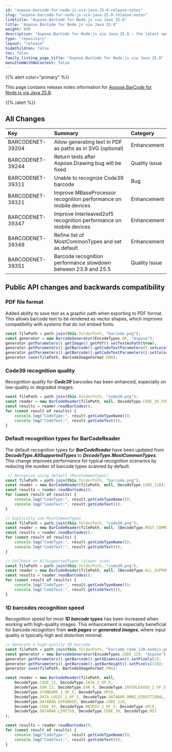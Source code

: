 ```yaml
---
id: "aspose-barcode-for-node-js-via-java-25-8-release-notes"
slug: "aspose-barcode-for-node-js-via-java-25-8-release-notes"
linktitle: "Aspose.BarCode for Node.js via Java 25.8"
title: "Aspose.BarCode for Node.js via Java 25.8"
weight: 880
description: "Aspose.BarCode for Node.js via Java 25.8 – the latest updates and fixes."
type: "repository"
layout: "release"
hideChildren: false
toc: false
family_listing_page_title: "Aspose.BarCode for Node.js via Java 25.8"
menuItemWithNoContent: false
---
```


{{% alert color="primary" %}} 

This page contains release notes information for [Aspose.BarCode for Node.js via Java 25.8](https://releases.aspose.com/barcode/nodejs/new-releases/aspose.barcode-for-node.js-via-java-25.8/).

{{% /alert %}} 
## **All Changes**

| **Key**          | **Summary**                                               | **Category**   |
|:-----------------|:----------------------------------------------------------|:---------------|
|BARCODENET-39204|Allow generating text in PDF as paths as in SVG (optional)|Enhancement|
|BARCODENET-39244|Return tests after Aspose.Drawing bug will be fixed|Quality issue|
|BARCODENET-39311|Unable to recognize Code39 barcode|Bug|
|BARCODENET-39321|Improve MBaseProcessor recognition performance on mobile devices|Enhancement|
|BARCODENET-39347|Improve Interleaved2of5 recognition performance on mobile devices|Enhancement|
|BARCODENET-39349|Refine list of MostCommonTypes and set as default|Enhancement|
|BARCODENET-39351|Barcode recognition performance slowdown between 23.9 and 25.5|Quality issue|

## Public API changes and backwards compatibility

### PDF file format
Added ability to save text as a graphic path when exporting to PDF format. This allows barcode text to be rendered as vector shapes, which improves compatibility with systems that do not embed fonts.

```javascript
const filePath = path.join(this.folderPath, "barcode.png");
const generator = new BarcodeGenerator(EncodeTypes.QR, "Aspose");
generator.getParameters().getImage().getPdf().setTextAsPath(true);
generator.getParameters().getBarcode().getCodeTextParameters().setLocation(CodeLocation.BELOW);
generator.getParameters().getBarcode().getCodeTextParameters().setColor("#00FF00");
generator.save(filePath, BarCodeImageFormat.PNG);
```

### Code39 recognition quality
Recognition quality for ***Code39*** barcodes has been enhanced, especially on low-quality or degraded images.

```javascript
const filePath = path.join(this.folderPath, "code39.png");
const reader = new BarCodeReader(filePath, null, DecodeType.CODE_39_FULL_ASCII);
const results = reader.readBarCodes();
for (const result of results) {
    console.log("CodeType:", result.getCodeTypeName());
    console.log("CodeText:", result.getCodeText());
}
```

### Default recognition types for BarCodeReader
The default recognition types for ***BarCodeReader*** have been updated from ***DecodeType.AllSupportedTypes*** to ***DecodeType.MostCommonTypes***.
This change improves performance for typical recognition scenarios by reducing the number of barcode types scanned by default.

```javascript
 // Recognize using default (MostCommonTypes)
const filePath = path.join(this.folderPath, "barcode.png");
const reader = new BarCodeReader(filePath, null, DecodeType.CODE_128);
const results = reader.readBarCodes();
for (const result of results) {
    console.log("CodeType:", result.getCodeTypeName());
    console.log("CodeText:", result.getCodeText());
}

// Explicitly use MostCommonTypes
const filePath = path.join(this.folderPath, "code39.png");
const reader = new BarCodeReader(filePath, null, [DecodeType.MOST_COMMON_TYPES]);
const results = reader.readBarCodes();
for (const result of results) {
    console.log("CodeType:", result.getCodeTypeName());
    console.log("CodeText:", result.getCodeText());
}

// Fallback to AllSupportedTypes (slower scan)
const filePath = path.join(this.folderPath, "code39.png");
const reader = new BarCodeReader(filePath, null, [DecodeType.ALL_SUPPORTED_TYPES]);
const results = reader.readBarCodes();
for (const result of results) {
    console.log("CodeType:", result.getCodeTypeName());
    console.log("CodeText:", result.getCodeText());
}
```

### 1D barcodes recognition speed
Recognition speed for most ***1D barcode types*** has been increased when working with high-quality images.
This enhancement is especially beneficial for barcode recognition from ***web pages*** or ***generated images***,
where input quality is typically high and distortion minimal.

```javascript
// Generate a high-quality 1D barcode
const filePath = path.join(this.folderPath, "barcode_code_128-nodejs.png");
const generator = new BarcodeGenerator(EncodeTypes.CODE_128, "Aspose");
generator.getParameters().getBarcode().getXDimension().setPixels(2);
generator.getParameters().getBarcode().getBarHeight().setPixels(150);
generator.save(filePath, BarCodeImageFormat.PNG);

const reader = new BarCodeReader(filePath, null,
    DecodeType.CODE_11, DecodeType.IATA_2_OF_5,
    DecodeType.EAN_13, DecodeType.EAN_8, DecodeType.INTERLEAVED_2_OF_5,
    DecodeType.STANDARD_2_OF_5, DecodeType.UPCA,
    DecodeType.DATA_LOGIC_2_OF_5, DecodeType.DATABAR_OMNI_DIRECTIONAL,
    DecodeType.DATABAR_EXPANDED, DecodeType.CODE_128,
    DecodeType.CODE_93, DecodeType.MATRIX_2_OF_5, DecodeType.UPCE,
    DecodeType.DATABAR_LIMITED, DecodeType.CODE_39, DecodeType.MSI
);

const results = reader.readBarCodes();
for (const result of results) {
    console.log("CodeType:", result.getCodeTypeName());
    console.log("CodeText:", result.getCodeText());
}
```